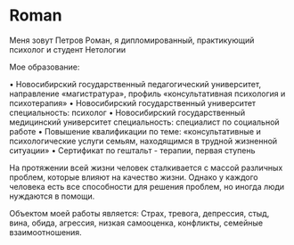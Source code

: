 # Roman

Меня зовут Петров Роман, я дипломированный, практикующий психолог и студент Нетологии

Мое образование:

• Новосибирский государственный педагогический университет, направление «магистратура», профиль «консультативная психология и психотерапия»
• Новосибирский государственный университет
специальность: психолог
• Новосибирский государственный медицинский университет
специальность: специалист по социальной работе
• Повышение квалификации по теме: «консультативные и психологические услуги семьям, находящимся в трудной жизненной ситуации»
• Сертификат по гештальт - терапии, первая ступень

На протяжении всей жизни человек сталкивается с массой различных проблем, которые влияют на качество жизни. Однако у каждого человека есть все способности для решения проблем, но иногда люди нуждаются в помощи.

Объектом моей работы является: Страх, тревога, депрессия, стыд, вина, обида, агрессия, низкая самооценка, конфликты, семейные взаимоотношения.